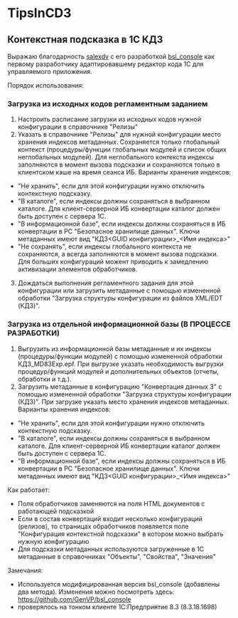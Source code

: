 # TipsInCD3

## Контекстная подсказка в 1С КД3

Выражаю благодарность [salexdv](https://github.com/salexdv) с его разработкой [bsl_console](https://github.com/salexdv/bsl_console) как первому разработчику адаптировавшему редактор кода 1С для управляемого приложения.

Порядок использования:

### Загрузка из исходных кодов регламентным заданием ###
1. Настроить расписание загрузки из исходных кодов нужной конфигурации в справочнике "Релизы"
2. Указать в справочнике "Релизы" для нужной конфигурации место хранения индексов метаданных.
Сохраняется только глобальный контекст (процедуры/функции глобальных модулей и список общих неглобальных модулей).
Для неглобального контекста индексы заполняются в момент вызова подсказки и сохраняются только в клиентском кэше на время сеанса ИБ.
Варианты хранения индексов:
- "Не хранить", если для этой конфигурации нужно отключить контекстную подсказку.
- "В каталоге", если индексы должны сохраняться в выбранном каталоге.
Для клиент-серверной ИБ конвертации каталог должен быть доступен с сервера 1С.
- "В информационной базе", если индексы должны сохраняться в ИБ конвертации в РС "Безопасное хранилище данных".
Ключи метаданных имеют вид "КД3<GUID конфигурации>_<Имя индекса>"
- "Не сохранять", если индексы глобального контекста не сохраняются, а всегда заполняются в момент вызова подсказки. 
Для больших конфигураций можент приводить к замедлению активизации элементов обработчиков.
3. Дождаться выполнения регламентного задания для этой конфигурации или загрузить метаданные с помощью измененной обработки "Загрузка структуры конфигурации из файлов XML/EDT (КД3)".

### Загрузка из отдельной информационной базы (В ПРОЦЕССЕ РАЗРАБОТКИ) ###
1. Выгрузить из информационной базы метаданные и их индексы (процедуры/функции модулей) с помощью измененной обработки КД3_MD83Exp.epf.
При выгрузке указать необходимость выгрузки процедур/функций модулей и дополнительных объектов (отчеты, обработки и т.д.).
2. Загрузить метаданные в конфигурацию "Конвертация данных 3" с помощью измененной обработки "Загрузка структуры конфигурации (КД3)".
При загрузке указать место хранения индексов метаданных.
Варианты хранения индексов:
- "Не хранить", если для этой конфигурации нужно отключить контекстную подсказку.
- "В каталоге", если индексы должны сохраняться в выбранном каталоге.
Для клиент-серверной ИБ конвертации каталог должен быть доступен с сервера 1С.
- "В информационной базе", если индексы должны сохраняться в ИБ конвертации в РС "Безопасное хранилище данных".
Ключи метаданных имеют вид "КД3<GUID конфигурации>_<Имя индекса>"

Как работает:

- Поля обработчиков заменяются на поля HTML документов с работающей подсказкой
- Если в состав конвертаций входит несколько конфигураций (релизов), то страницах обработчиков появляется поле "Конфигурация контекстной подсказки" в котором можно выбрать нужную конфигурацию
- Для подсказки метаданных используются загруженные в 1С метаданные в справочниках "Объекты", "Свойства", "Значения"

Замечания:

- Используется модифицированная версия bsl_console (добавлены два метода). Изменения можно посмотреть здесь: https://github.com/GenVP/bsl_console
- проверялось на тонком клиенте 1С:Предприятие 8.3 (8.3.18.1698)
